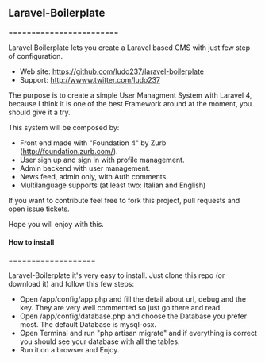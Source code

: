 ## Laravel-Boilerplate
========================

Laravel Boilerplate lets you create a Laravel based CMS with just few step of configuration.

* Web site: https://github.com/ludo237/laravel-boilerplate
* Support: http://wwww.twitter.com/ludo237
 
The purpose is to create a simple User Managment System with Laravel 4, because I think it is one of the best Framework
around at the moment, you should give it a try.
 
This system will be composed by:
- Front end made with "Foundation 4" by Zurb (http://foundation.zurb.com/).
- User sign up and sign in with profile management.
- Admin backend with user management.
- News feed, admin only, with Auth comments.
- Multilanguage supports (at least two: Italian and English)


If you want to contribute feel free to fork this project, pull requests and open issue tickets.

Hope you will enjoy with this.

#### How to install
===================

Laravel-Boilerplate it's very easy to install. Just clone this repo (or download it) and follow this few steps:
- Open /app/config/app.php and fill the detail about url, debug and the key. They are very well commented so just go there and read.
- Open /app/config/database.php and choose the Database you prefer most. The default Database is mysql-osx.
- Open Terminal and run "php artisan migrate" and if everything is correct you should see your database with all the tables.
- Run it on a browser and Enjoy.
